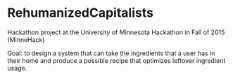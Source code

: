 # RehumanizedCapitalists

Hackathon project at the University of Minnesota Hackathon in Fall of 2015 (MinneHack)

Goal: to design a system that can take the ingredients that a user has in their home and produce a possible recipe that optimizes leftover ingredient usage.
